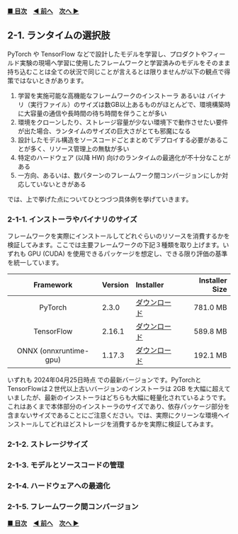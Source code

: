 **[■ 目次](https://github.com/CyberAgentAILab/model-acceleration-tutorial/tree/main?tab=readme-ov-file#table-of-contents)**　**[◀ 前へ](https://github.com/CyberAgentAILab/model-acceleration-tutorial/blob/main/01_Introduction/1_2-What_to_explain_and_what_not_to_explain.md)**　**[次へ ▶](https://github.com/CyberAgentAILab/model-acceleration-tutorial/blob/main/02_Runtime/2_2-Model_Deployment_Destination_Device_and_Runtime_Combination.md)**

## 2-1. ランタイムの選択肢
PyTorch や TensorFlow などで設計したモデルを学習し、プロダクトやフィールド実験の現場へ学習に使用したフレームワークと学習済みのモデルをそのまま持ち込むことは全ての状況で同じことが言えるとは限りませんが以下の観点で得策ではないときがあります。

1. 学習を実施可能な高機能なフレームワークのインストーラ あるいは バイナリ（実行ファイル）のサイズは数GB以上あるものがほとんどで、環境構築時に大容量の通信や長時間の待ち時間を伴うことが多い
2. 環境をクローンしたり、ストレージ容量が少ない環境下で動作させたい要件が出た場合、ランタイムのサイズの巨大さがとても邪魔になる
3. 設計したモデル構造をソースコードごとまとめてデプロイする必要があることが多く、リソース管理上の無駄が多い
4. 特定のハードウェア (以降 HW) 向けのランタイムの最適化が不十分なことがある
5. 一方向、あるいは、数パターンのフレームワーク間コンバージョンにしか対応していないときがある

では、上で挙げた点についてひとつづつ具体例を挙げていきます。

### 2-1-1. インストーラやバイナリのサイズ
フレームワークを実際にインストールしてどれぐらいのリソースを消費するかを検証してみます。ここでは主要フレームワークの下記３種類を取り上げます。いずれも GPU (CUDA) を使用できるパッケージを想定し、できる限り評価の基準を統一しています。

|Framework|Version|Installer|Installer Size|
|:-:|:-|:-|-:|
|PyTorch|2.3.0|[ダウンロード](https://download.pytorch.org/whl/cu121/torch-2.3.0%2Bcu121-cp310-cp310-linux_x86_64.whl)|781.0 MB|
|TensorFlow|2.16.1|[ダウンロード](https://files.pythonhosted.org/packages/a8/dc/e5797d6bf966cd3baa5a6ae32bec31472934c9021ca1505dc7bf5c8fc902/tensorflow-2.16.1-cp310-cp310-manylinux_2_17_x86_64.manylinux2014_x86_64.whl)|589.8 MB|
|ONNX (onnxruntime-gpu)|1.17.3|[ダウンロード](https://files.pythonhosted.org/packages/24/18/86d24a10e624ad1b94294230b4efc2bcd243b83b169cc5d4e3f5ace5de25/onnxruntime_gpu-1.17.1-cp310-cp310-manylinux_2_28_x86_64.whl)|192.1 MB|

いずれも 2024年04月25日時点 での最新バージョンです。PyTorchとTensorFlowは２世代以上古いバージョンのインストーラは 2GB を大幅に超えていましたが、最新のインストーラはどちらも大幅に軽量化されているようです。これはあくまで本体部分のインストーラのサイズであり、依存パッケージ部分を含まないサイズであることにご注意ください。では、実際にクリーンな環境へインストールしてどれほどストレージを消費するかを実際に検証してみます。

### 2-1-2. ストレージサイズ

### 2-1-3. モデルとソースコードの管理

### 2-1-4. ハードウェアへの最適化

### 2-1-5. フレームワーク間コンバージョン


**[■ 目次](https://github.com/CyberAgentAILab/model-acceleration-tutorial/tree/main?tab=readme-ov-file#table-of-contents)**　**[◀ 前へ](https://github.com/CyberAgentAILab/model-acceleration-tutorial/blob/main/01_Introduction/1_2-What_to_explain_and_what_not_to_explain.md)**　**[次へ ▶](https://github.com/CyberAgentAILab/model-acceleration-tutorial/blob/main/02_Runtime/2_2-Model_Deployment_Destination_Device_and_Runtime_Combination.md)**
